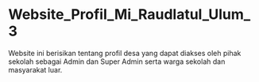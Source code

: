 # Website_Profil_Mi_Raudlatul_Ulum_3
Website ini berisikan tentang profil desa yang dapat diakses oleh pihak sekolah sebagai Admin dan Super Admin serta warga sekolah dan masyarakat luar.
